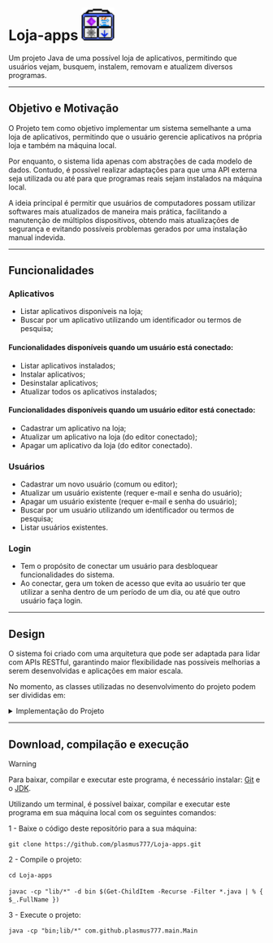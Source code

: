 # Loja-apps <img src="./assets/icons/store.png?raw=true" width="64" height="64">

Um projeto Java de uma possível loja de aplicativos, permitindo que usuários vejam, busquem, instalem, removam e atualizem diversos programas.

---

## Objetivo e Motivação
<p>O Projeto tem como objetivo implementar um sistema semelhante a uma loja de aplicativos, permitindo que o usuário gerencie aplicativos na própria loja e também na máquina local.</p>
<p>Por enquanto, o sistema lida apenas com abstrações de cada modelo de dados. Contudo, é possível realizar adaptações para que uma API externa seja utilizada ou até para que programas reais sejam instalados na máquina local.</p>
<p>A ideia principal é permitir que usuários de computadores possam utilizar softwares mais atualizados de maneira mais prática, facilitando a manutenção de múltiplos dispositivos, obtendo mais atualizações de segurança e evitando possíveis problemas gerados por uma instalação manual indevida.</p>

---

## Funcionalidades

### Aplicativos
- Listar aplicativos disponíveis na loja;
- Buscar por um aplicativo utilizando um identificador ou termos de pesquisa;
#### Funcionalidades disponíveis quando um usuário está conectado:
- Listar aplicativos instalados;
- Instalar aplicativos;
- Desinstalar aplicativos;
- Atualizar todos os aplicativos instalados;
#### Funcionalidades disponíveis quando um usuário editor está conectado:
- Cadastrar um aplicativo na loja;
- Atualizar um aplicativo na loja (do editor conectado);
- Apagar um aplicativo da loja (do editor conectado).

### Usuários
- Cadastrar um novo usuário (comum ou editor);
- Atualizar um usuário existente (requer e-mail e senha do usuário);
- Apagar um usuário existente (requer e-mail e senha do usuário);
- Buscar por um usuário utilizando um identificador ou termos de pesquisa;
- Listar usuários existentes.

### Login
- Tem o propósito de conectar um usuário para desbloquear funcionalidades do sistema.
- Ao conectar, gera um token de acesso que evita ao usuário ter que utilizar a senha dentro de um período de um dia, ou até que outro usuário faça login.

---

## Design

<p>O sistema foi criado com uma arquitetura que pode ser adaptada para lidar com APIs RESTful, garantindo maior flexibilidade nas possíveis melhorias a serem desenvolvidas e aplicações em maior escala.</p>
<p>No momento, as classes utilizadas no desenvolvimento do projeto podem ser divididas em:</p>

<details>

<summary> Implementação do Projeto</summary>

| Pacote                 | Classe              | Função                                                                                                                                                                                                                                                                                                        |
|------------------------|---------------------|---------------------------------------------------------------------------------------------------------------------------------------------------------------------------------------------------------------------------------------------------------------------------------------------------------------|
| main                   | Main                | Início da aplicação, onde as variáveis e objetos utilizados durante a execução do programa são salvos.                                                                                                                                                                                                        |
| helper                 | InputHelper         | Classe utilitária, desenvolvida para facilitar a obtenção de entradas de dados válidos pelo terminal.                                                                                                                                                                                                         |
| model.application      | Application         | Classe modelo desenvolvida para representar um aplicativo, salvando todas as informações que um aplicativo na loja pode conter (como título, descrição, versão, editor, url com informações, etc.).                                                                                                           |
| model.application      | Category            | Enum modelo desenvolvido para representar as diversas categorias que a loja de aplicativos pode conter.                                                                                                                                                                                                       |
| model.authentication   | AuthToken           | Classe modelo que representa um token de autenticação do sistema, que pode ser utilizado para realizar login em conjunto a um e-mail que representa um usuário. Possui validade de um dia no sistema, e após esse período, torna-se expirado, necessitando que o usuário realize login com a senha novamente. |
| model.user             | User                | Classe modelo que representa um usuário no sistema, contendo um apelido, e-mail e token de autenticação.                                                                                                                                                                                                      |
| model.user             | Publisher           | Classe modelo que define um editor (usuário que pode publicar aplicativos). Contém informações extras como o nome da agência e o status de verificação.                                                                                                                                                       |
| repository             | Database            | Interface que define um objeto representativo de uma base de dados, podendo armazenar, atualizar, remover, buscar e listar objetos de um tipo genérico T.                                                                                                                                                     |
| repository             | ApplicationDatabase | Classe que define uma base de dados para o tipo Application (aplicativo).                                                                                                                                                                                                                                     |
| repository             | UserDatabase        | Classe que define uma base de dados para o tipo User (usuário).                                                                                                                                                                                                                                               |
| service                | Service             | Interface que define um objeto representativo de uma camada de serviço, lidando com métodos semelhantes a uma base de dados e contendo mais métodos de interação e busca contendo dois objetos de tipos genéricos T1 e T2.                                                                                    |
| service.application    | ApplicationService  | Classe que implementa Service<Application, Publisher> (aplicação e editor), lidando com ApplicationDatabase para garantir a integridade dos dados salvos/retornados.                                                                                                                                          |
| service.user           | UserService         | Classe que implementa Service<User, AuthToken> (usuário e token de autenticação), lidando com UserDatabase para garantir a integridade dos dados salvos/retornados.                                                                                                                                           |
| service.authentication | AuthService         | Classe criada para lidar com mecanismos de autenticação de usuários do programa, com métodos de login, logout e verificações do usuário conectado.                                                                                                                                                            |
| view | View                | Classe abstrata criada para definir uma visualização, isto é, mecanismo de interação com o usuário através do terminal. Fornece apenas dois métodos, show(exibir) e cleanTerminal(limpar terminal).                                                                                                           |
| view | ApplicationView     | Subclasse de View, que implementa a interação do usuário com as funcionalidades relacionadas aos aplicativos da loja.                                                                                                                                                                                         |
| view | AuthView            | Subclasse de View, que implementa a interação do usuário com as funcionalidades relacionadas aos mecanismos de autenticação/conexão de usuários.                                                                                                                                                              |
| view | MainView            | Subclasse de View, que implementa a interação do usuário com as outras visualizações do programa, servindo como um menu inicial.                                                                                                                                                                              |
| view | UserView            | Subclasse de View, que implementa a interação do usuário com as funcionalidades relacionadas a lidar com dados de usuários da loja.                                                                                                                                                                           |

</details>

---

## Download, compilação e execução
> [!WARNING]
> Para baixar, compilar e executar este programa, é necessário instalar: [Git](https://git-scm.com/downloads) e o [JDK](https://www.oracle.com/java/technologies/downloads/).

Utilizando um terminal, é possível baixar, compilar e executar este programa em sua máquina local com os seguintes comandos:

1 - Baixe o código deste repositório para a sua máquina:
```
git clone https://github.com/plasmus777/Loja-apps.git
```

2 - Compile o projeto:
```
cd Loja-apps

javac -cp "lib/*" -d bin $(Get-ChildItem -Recurse -Filter *.java | % { $_.FullName })
```

3 - Execute o projeto:
```
java -cp "bin;lib/*" com.github.plasmus777.main.Main
```